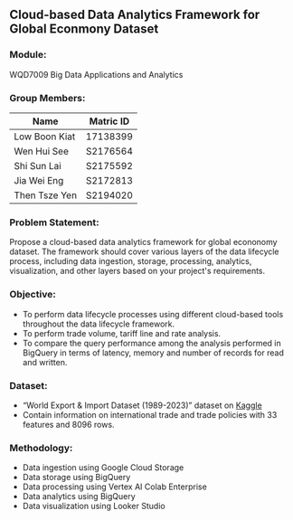 ## Cloud-based Data Analytics Framework for Global Econmony Dataset

### Module:
WQD7009 Big Data Applications and Analytics

### Group Members:
| Name | Matric ID|
| ---------------------- |:--------:|
| Low Boon Kiat | 17138399 |
| Wen Hui See | S2176564 |
| Shi Sun Lai | S2175592 |
| Jia Wei Eng | S2172813 |
| Then Tsze Yen | S2194020 |

### Problem Statement:
Propose a cloud-based data analytics framework for global econonomy dataset. The framework should cover various layers of the data lifecycle process, including data ingestion, storage, processing, analytics, visualization, and other layers based on your project's requirements.

### Objective:
- To perform data lifecycle processes using different cloud-based tools throughout the data lifecycle framework.
- To perform trade volume, tariff line and rate analysis. 
- To compare the query performance among the analysis performed in BigQuery in terms of latency, memory and number of records for read and written.

### Dataset:
- “World Export & Import Dataset (1989-2023)” dataset on [Kaggle](https://www.kaggle.com/datasets/muhammadtalhaawan/world-export-and-import-dataset/discussion)
- Contain information on international trade and trade policies with 33 features and 8096 rows.

### Methodology:
- Data ingestion using Google Cloud Storage
- Data storage using BigQuery
- Data processing using Vertex AI Colab Enterprise
- Data analytics using BigQuery
- Data visualization using Looker Studio
